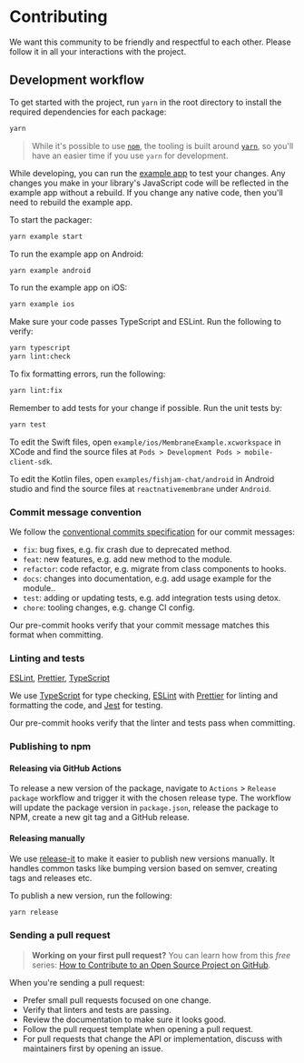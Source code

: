 # Contributing

We want this community to be friendly and respectful to each other. Please
follow it in all your interactions with the project.

## Development workflow

To get started with the project, run `yarn` in the root directory to install the
required dependencies for each package:

```sh
yarn
```

> While it's possible to use [`npm`](https://github.com/npm/cli), the tooling is
> built around [`yarn`](https://classic.yarnpkg.com/), so you'll have an easier
> time if you use `yarn` for development.

While developing, you can run the [example app](/example/) to test your changes.
Any changes you make in your library's JavaScript code will be reflected in the
example app without a rebuild. If you change any native code, then you'll need
to rebuild the example app.

To start the packager:

```sh
yarn example start
```

To run the example app on Android:

```sh
yarn example android
```

To run the example app on iOS:

```sh
yarn example ios
```

Make sure your code passes TypeScript and ESLint. Run the following to verify:

```sh
yarn typescript
yarn lint:check
```

To fix formatting errors, run the following:

```sh
yarn lint:fix
```

Remember to add tests for your change if possible. Run the unit tests by:

```sh
yarn test
```

To edit the Swift files, open `example/ios/MembraneExample.xcworkspace` in XCode
and find the source files at
`Pods > Development Pods > mobile-client-sdk`.

To edit the Kotlin files, open `examples/fishjam-chat/android` in Android studio and find the
source files at `reactnativemembrane` under `Android`.

### Commit message convention

We follow the
[conventional commits specification](https://www.conventionalcommits.org/en) for
our commit messages:

- `fix`: bug fixes, e.g. fix crash due to deprecated method.
- `feat`: new features, e.g. add new method to the module.
- `refactor`: code refactor, e.g. migrate from class components to hooks.
- `docs`: changes into documentation, e.g. add usage example for the module..
- `test`: adding or updating tests, e.g. add integration tests using detox.
- `chore`: tooling changes, e.g. change CI config.

Our pre-commit hooks verify that your commit message matches this format when
committing.

### Linting and tests

[ESLint](https://eslint.org/), [Prettier](https://prettier.io/),
[TypeScript](https://www.typescriptlang.org/)

We use [TypeScript](https://www.typescriptlang.org/) for type checking,
[ESLint](https://eslint.org/) with [Prettier](https://prettier.io/) for linting
and formatting the code, and [Jest](https://jestjs.io/) for testing.

Our pre-commit hooks verify that the linter and tests pass when committing.

### Publishing to npm

#### Releasing via GitHub Actions

To release a new version of the package, navigate to `Actions` >
`Release package` workflow and trigger it with the chosen release type. The
workflow will update the package version in `package.json`, release the package
to NPM, create a new git tag and a GitHub release.

#### Releasing manually

We use [release-it](https://github.com/release-it/release-it) to make it easier
to publish new versions manually. It handles common tasks like bumping version
based on semver, creating tags and releases etc.

To publish a new version, run the following:

```sh
yarn release
```

### Sending a pull request

> **Working on your first pull request?** You can learn how from this _free_
> series:
> [How to Contribute to an Open Source Project on GitHub](https://app.egghead.io/playlists/how-to-contribute-to-an-open-source-project-on-github).

When you're sending a pull request:

- Prefer small pull requests focused on one change.
- Verify that linters and tests are passing.
- Review the documentation to make sure it looks good.
- Follow the pull request template when opening a pull request.
- For pull requests that change the API or implementation, discuss with
  maintainers first by opening an issue.
